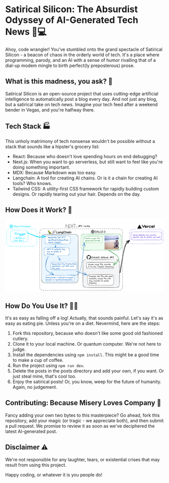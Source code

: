 # Satirical Silicon: The Absurdist Odyssey of AI-Generated Tech News 🤖💻

Ahoy, code wrangler! You've stumbled onto the grand spectacle of Satirical Silicon - a beacon of chaos in the orderly world of tech. It's a place where programming, parody, and an AI with a sense of humor rivalling that of a dial-up modem mingle to birth perfect(ly preposterous) prose.

## What is this madness, you ask? 🤔

Satirical Silicon is an open-source project that uses cutting-edge artificial intelligence to automatically post a blog every day. And not just any blog, but a satirical take on tech news. Imagine your tech feed after a weekend bender in Vegas, and you're halfway there.

## Tech Stack 🏭

This unholy matrimony of tech nonsense wouldn't be possible without a stack that sounds like a hipster's grocery list:

- React: Because who doesn't love spending hours on end debugging?
- Next.js: When you want to go serverless, but still want to feel like you're doing something important.
- MDX: Because Markdown was too easy.
- Langchain: A tool for creating AI chains. Or is it a chain for creating AI tools? Who knows.
- Tailwind CSS: A utility-first CSS framework for rapidly building custom designs. Or rapidly tearing out your hair. Depends on the day.

## How Does it Work? 🤔

![How it works](public/diagram.png)

## How Do You Use It? 🤷‍♀️

It's as easy as falling off a log! Actually, that sounds painful. Let's say it's as easy as eating pie. Unless you're on a diet. Nevermind, here are the steps:

1. Fork this repository, because who doesn't like some good old fashioned cutlery.
2. Clone it to your local machine. Or quantum computer. We're not here to judge.
3. Install the dependencies using `npm install`. This might be a good time to make a cup of coffee.
4. Run the project using `npm run dev`.
5. Delete the posts in the posts directory and add your own, if you want. Or just steal mine, that's cool too.
6. Enjoy the satirical posts! Or, you know, weep for the future of humanity. Again, no judgement.

## Contributing: Because Misery Loves Company 👫

Fancy adding your own two bytes to this masterpiece? Go ahead, fork this repository, add your magic (or tragic - we appreciate both), and then submit a pull request. We promise to review it as soon as we've deciphered the latest AI-generated post.

## Disclaimer ⚠️

We're not responsible for any laughter, tears, or existential crises that may result from using this project.

Happy coding, or whatever it is you people do!

